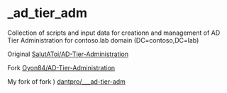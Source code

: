 # _ad_tier_adm
Collection of scripts and input data for creationn and management of AD Tier Administration for contoso.lab domain (DC=contoso,DC=lab)

Original [SalutAToi/AD-Tier-Administration](https://github.com/SalutAToi/AD-Tier-Administration)  

Fork [Oyon84/AD-Tier-Administration](https://github.com/Oyon84/AD-Tier-Administration)  

My fork of fork ) [dantpro/___ad-tier-adm](https://github.com/dantpro/___ad-tier-adm)  

